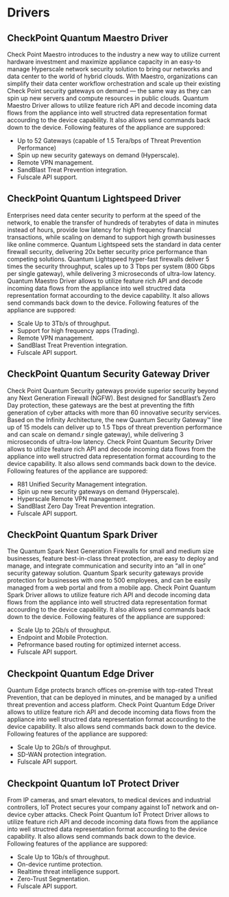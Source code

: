 
# Drivers

## CheckPoint Quantum Maestro Driver

Check Point Maestro introduces to the industry a new way to utilize current hardware investment and maximize appliance capacity in an easy-to manage Hyperscale network security solution to bring our networks and data center to the world of hybrid clouds.
With Maestro, organizations can simplify their data center workflow orchestration and scale up their existing Check Point security gateways on demand — the same way as they can spin up new servers and compute resources in public clouds.
Quantum Maestro Driver allows to utilize feature rich API and decode incoming data flows from the appliance into well structred data representation format accourding to the device capability. It also allows send commands back down to the device. Following features of the appliance are suppored: 

- Up to 52 Gateways (capable of 1.5 Tera/bps of Threat Prevention Performance)
- Spin up new security gateways on demand (Hyperscale).
- Remote VPN management.
- SandBlast Treat Prevention integration.
- Fulscale API support. 


## CheckPoint Quantum Lightspeed Driver

Enterprises need data center security to perform at the speed of the network, to enable the transfer of hundreds of terabytes of data in minutes instead of hours, provide low latency for high frequency financial transactions, while scaling on demand to support high growth businesses like online commerce.
Quantum Lightspeed sets the standard in data center firewall security, delivering 20x better security price performance than competing solutions. Quantum Lightspeed hyper-fast firewalls deliver 5 times the security throughput, scales up to 3 Tbps per system (800 Gbps per single gateway), while delivering 3 microseconds of ultra-low latency.
Quantum Maestro Driver allows to utilize feature rich API and decode incoming data flows from the appliance into well structred data representation format accourding to the device capability. It also allows send commands back down to the device. Following features of the appliance are suppored: 

- Scale Up to 3Tb/s of throughput.
- Support for high frequency apps (Trading).
- Remote VPN management.
- SandBlast Treat Prevention integration.
- Fulscale API support. 


## CheckPoint Quantum Security Gateway Driver

Check Point Quantum Security gateways provide superior security beyond any Next Generation Firewall (NGFW). Best designed for SandBlast’s Zero Day protection, these gateways are the best at preventing the fifth generation of cyber attacks with more than 60 innovative security services. Based on the Infinity Architecture, the new Quantum Security Gateway™ line up of 15 models can deliver up to 1.5 Tbps of threat prevention performance and can scale on demand.r single gateway), while delivering 3 microseconds of ultra-low latency.
Check Point Quantum Security Driver allows to utilize feature rich API and decode incoming data flows from the appliance into well structred data representation format accourding to the device capability. It also allows send commands back down to the device. Following features of the appliance are suppored: 

- R81 Unified Security Management integration. 
- Spin up new security gateways on demand (Hyperscale).
- Hyperscale Remote VPN management.
- SandBlast Zero Day Treat Prevention integration.
- Fulscale API support. 

## CheckPoint Quantum Spark Driver

The Quantum Spark Next Generation Firewalls for small and medium size businesses, feature best-in-class threat protection, are easy to deploy and manage, and integrate communication and security into an “all in one” security gateway solution.
Quantum Spark security gateways provide protection for businesses with one to 500 employees, and can be easily managed from a web portal and from a mobile app.
Check Point Quantum Spark Driver allows to utilize feature rich API and decode incoming data flows from the appliance into well structred data representation format accourding to the device capability. It also allows send commands back down to the device. Following features of the appliance are suppored: 

- Scale Up to 2Gb/s of throughput.
- Endpoint and Mobile Protection.
- Pefrormance based routing for optimized internet access.
- Fulscale API support. 

## Checkpoint Quantum Edge Driver

Quantum Edge protects branch offices on-premise with top-rated Threat Prevention, that can be deployed in minutes, and be managed by a unified threat prevention and access platform.
Check Point Quantum Edge Driver allows to utilize feature rich API and decode incoming data flows from the appliance into well structred data representation format accourding to the device capability. It also allows send commands back down to the device. Following features of the appliance are suppored: 

- Scale Up to 2Gb/s of throughput.
- SD-WAN protection integration. 
- Fulscale API support. 

 
## Checkpoint Quantum IoT Protect Driver

From IP cameras, and smart elevators, to medical devices and industrial controllers, IoT Protect secures your company against IoT network and on-device cyber attacks.
Check Point Quantum IoT Protect Driver allows to utilize feature rich API and decode incoming data flows from the appliance into well structred data representation format accourding to the device capability. It also allows send commands back down to the device. Following features of the appliance are suppored: 

- Scale Up to 1Gb/s of throughput.
- On-device runtime protection. 
- Realtime threat intelligence support. 
- Zero-Trust Segmentation. 
- Fulscale API support. 
